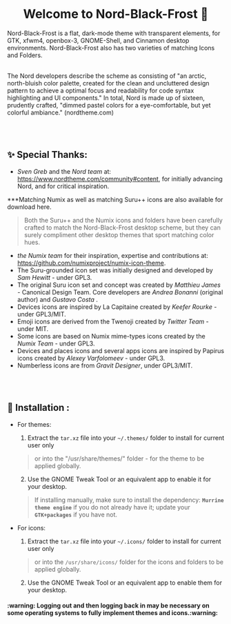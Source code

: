 <h1 align="center">Welcome to Nord-Black-Frost 👋</h1>
Nord-Black-Frost is a flat, dark-mode theme with transparent elements, for  GTK, xfwm4, openbox-3, GNOME-Shell, and Cinnamon desktop environments. Nord-Black-Frost also has two varieties of matching Icons and Folders.
</br>
</br>

The Nord developers describe the scheme as consisting of "an arctic, north-bluish color palette, created for the clean and uncluttered design pattern to achieve a optimal focus and readability for code syntax highlighting and UI components." In total, Nord is made up of sixteen, prudently crafted, "dimmed pastel colors for a eye-comfortable, but yet colorful ambiance." (nordtheme.com)

</br>
</br>

## ✨ Special Thanks:
- _Sven Greb_ and the _Nord team_ at: https://www.nordtheme.com/community#content, for initially advancing Nord, and for critical inspiration. 

***Matching Numix as well as matching Suru++ icons are also available for download here.

>Both the Suru++ and the Numix icons and folders have been carefully crafted to match the Nord-Black-Frost desktop scheme, but they can surely compliment other desktop themes that sport matching color hues.

- _the Numix team_ for their inspiration, expertise and contributions at: https://github.com/numixproject/numix-icon-theme.
-  The Suru-grounded icon set was initially designed and developed by _Sam Hewitt_ - under GPL3.
- The original Suru icon set and concept was created by _Matthieu James_ - Canonical Design Team. Core developers are _Andrea Bonanni_ (original author) and _Gustavo Costa_ .
-  Devices icons are inspired by La Capitaine created by _Keefer Rourke_ - under GPL3/MIT. 
-  Emoji icons are derived from the Twenoji created by _Twitter Team_ - under MIT. 
-  Some icons are based on Numix mime-types icons created by the _Numix Team_ - under GPL3.
-  Devices and places icons and several apps icons are inspired by Papirus icons created by _Alexey Varfolomeev_ - under GPL3.
-  Numberless icons are from _Gravit Designer_, under GPL3/MIT.

</br>
</br>

## 🚀  Installation :

- For themes:
   1. Extract the `tar.xz` file into your `~/.themes/` folder to install for current user only 
   > or into the "/usr/share/themes/" folder - for the theme to be applied globally.
   2. Use the GNOME Tweak Tool or an equivalent app to enable it for your desktop.
  >If installing manually, make sure to install the dependency: **`Murrine theme engine`** if you do not already have it;
  >update your **`GTK+packages`** if you have not.

- For icons: 
  1. Extract the `tar.xz` file into your `~/.icons/` folder to install for current user only 
  >or into the `/usr/share/icons/` folder  for the icons and folders to be applied globally.
  2. Use the GNOME Tweak Tool or an equivalent app to enable them for your desktop.

<h4>:warning: Logging out and then logging back in may be necessary on some operating systems to fully implement themes and icons.:warning:</h4>
